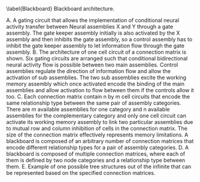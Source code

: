\label{Blackboard} Blackboard architecture.

A. A gating circuit that allows the implementation of conditional neural activity transfer between Neural assemblies X and Y through a gate assembly. The gate keeper assembly initially is also activated by the X assembly and then inhibits the gate assembly, so a control assembly has to inhibit the gate keeper assembly to let information flow through the gate assembly.
B. The architecture of one cell circuit of a connection matrix is shown. Six gating circuits are arranged such that conditional bidirectional neural activity flow is possible between two main assemblies. Control assemblies regulate the direction of information flow and allow the activation of sub assemblies. The two sub assemblies excite the working memory assembly which once activated encode the binding of the main assemblies and allow activation to flow between them if the controls allow it too.
C. Each connection matrix contain n by m cell circuits that encode the same relationship type between the same pair of assembly categories. There are m available assemblies for one category and n available assemblies for the complementary category and only one cell circuit can activate its working memory assembly to link two particular assemblies due to mutual row and column inhibition of cells in the connection matrix. The size of the connection matrix effectively represents memory limitations. A blackboard is composed of an arbitrary number of connection matrices that encode different relationship types for a pair of assembly categories.
D. A blackboard is composed of multiple connection matrices, where each of them is defined by two node categories and a relationship type between them.
E. Example of one possible tree structures out of the infinite that can be represented based on the specified connection matrices.
